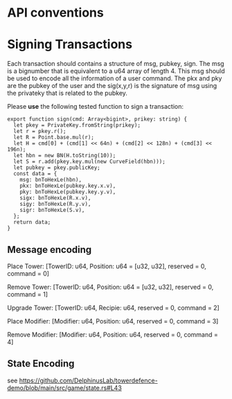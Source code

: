 # API conventions

# Signing Transactions
Each transaction should contains a structure of msg, pubkey, sign. The msg is a bignumber that is equivalent to a u64 array of length 4. This msg should be used to encode all the information of a user command. The pkx and pky are the pubkey of the user and the sig(x,y,r) is the signature of msg using the privateky that is related to the pubkey.

Please **use** the following tested function to sign a transaction:
```
export function sign(cmd: Array<bigint>, prikey: string) {
  let pkey = PrivateKey.fromString(prikey);
  let r = pkey.r();
  let R = Point.base.mul(r);
  let H = cmd[0] + (cmd[1] << 64n) + (cmd[2] << 128n) + (cmd[3] << 196n);
  let hbn = new BN(H.toString(10));
  let S = r.add(pkey.key.mul(new CurveField(hbn)));
  let pubkey = pkey.publicKey;
  const data = {
    msg: bnToHexLe(hbn),
    pkx: bnToHexLe(pubkey.key.x.v),
    pky: bnToHexLe(pubkey.key.y.v),
    sigx: bnToHexLe(R.x.v),
    sigy: bnToHexLe(R.y.v),
    sigr: bnToHexLe(S.v),
  };
  return data;
}
```

## Message encoding
Place Tower:
[TowerID: u64, Position: u64 = [u32, u32], reserved = 0, command = 0]

Remove Tower:
[TowerID: u64, Position: u64 = [u32, u32], reserved = 0, command = 1]

Upgrade Tower:
[TowerID: u64, Recipie: u64, reserved = 0, command = 2]

Place Modifier:
[Modifier: u64, Position: u64, reserved = 0, command = 3]

Remove Modifier:
[Modifier: u64, Position: u64, reserved = 0, command = 4]

## State Encoding
see https://github.com/DelphinusLab/towerdefence-demo/blob/main/src/game/state.rs#L43
